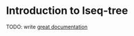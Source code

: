 # Introduction to lseq-tree

TODO: write [great documentation](http://jacobian.org/writing/what-to-write/)
